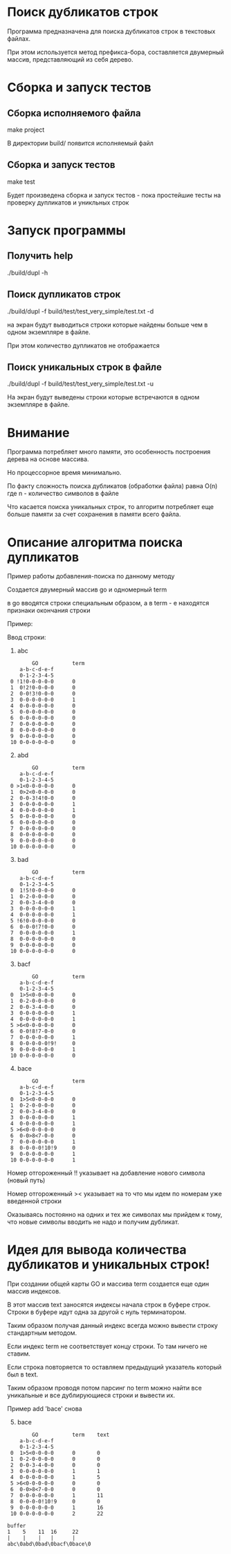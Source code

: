 # Поиск дубликатов строк
Программа предназначена для поиска дубликатов строк в текстовых файлах.

При этом используется метод префикса-бора, составляется двумерный массив, представляющий из себя дерево.

# Сборка и запуск тестов

## Сборка исполняемого файла

make project

В директории build/ появится исполняемый файл

## Сборка и запуск тестов

make test

Будет произведена сборка и запуск тестов - пока простейшие тесты на проверку дупликатов и уникльных строк

# Запуск программы

## Получить help

./build/dupl -h

## Поиск дупликатов строк

./build/dupl -f build/test/test_very_simple/test.txt -d

на экран будут выводиться строки которые найдены больше чем в одном экземпляре в файле.

При этом количество дупликатов не отображается

## Поиск уникальных строк в файле

./build/dupl -f build/test/test_very_simple/test.txt -u

На экран будут выведены строки которые встречаются в одном экземпляре в файле.

# Внимание

Программа потребляет много памяти, это особенность построения дерева на основе массива.

Но процессорное время минимально.

По факту сложность поиска дубликатов (обработки файла) равна O(n) где n - количество символов в файле

Что касается поиска уникальных строк, то алгоритм потребляет еще больше памяти за счет сохранения в памяти всего файла.

# Описание алгоритма поиска дупликатов

Пример работы добавления-поиска по данному методу

Создается двумерный массив go и одномерный term

в go вводятся строки специальным образом, а в term - е находятся признаки окончания строки

Пример:

Ввод строки:

1) abc
```
        GO           term    
    a-b-c-d-e-f              
    0-1-2-3-4-5              
 0 !1!0-0-0-0-0      0       
 1  0!2!0-0-0-0      0       
 2  0-0!3!0-0-0      0       
 3  0-0-0-0-0-0      1       
 4  0-0-0-0-0-0      0       
 5  0-0-0-0-0-0      0       
 6  0-0-0-0-0-0      0       
 7  0-0-0-0-0-0      0       
 8  0-0-0-0-0-0      0       
 9  0-0-0-0-0-0      0       
 10 0-0-0-0-0-0      0       
```

2) abd
```
        GO           term    
    a-b-c-d-e-f              
    0-1-2-3-4-5              
 0 >1<0-0-0-0-0      0       
 1  0>2<0-0-0-0      0       
 2  0-0-3!4!0-0      0       
 3  0-0-0-0-0-0      1       
 4  0-0-0-0-0-0      1       
 5  0-0-0-0-0-0      0       
 6  0-0-0-0-0-0      0       
 7  0-0-0-0-0-0      0       
 8  0-0-0-0-0-0      0       
 9  0-0-0-0-0-0      0       
 10 0-0-0-0-0-0      0       
```

3) bad
```
        GO           term    
    a-b-c-d-e-f              
    0-1-2-3-4-5              
 0  1!5!0-0-0-0      0       
 1  0-2-0-0-0-0      0       
 2  0-0-3-4-0-0      0       
 3  0-0-0-0-0-0      1       
 4  0-0-0-0-0-0      1       
 5 !6!0-0-0-0-0      0       
 6  0-0-0!7!0-0      0       
 7  0-0-0-0-0-0      1       
 8  0-0-0-0-0-0      0       
 9  0-0-0-0-0-0      0       
 10 0-0-0-0-0-0      0       
```

3) bacf
```
        GO           term    
    a-b-c-d-e-f              
    0-1-2-3-4-5              
 0  1>5<0-0-0-0      0       
 1  0-2-0-0-0-0      0       
 2  0-0-3-4-0-0      0       
 3  0-0-0-0-0-0      1       
 4  0-0-0-0-0-0      1       
 5 >6<0-0-0-0-0      0       
 6  0-0!8!7-0-0      0       
 7  0-0-0-0-0-0      1       
 8  0-0-0-0-0!9!     0       
 9  0-0-0-0-0-0      1       
 10 0-0-0-0-0-0      0       
```

4) bace
```
        GO           term    
    a-b-c-d-e-f              
    0-1-2-3-4-5              
 0  1>5<0-0-0-0      0       
 1  0-2-0-0-0-0      0       
 2  0-0-3-4-0-0      0       
 3  0-0-0-0-0-0      1       
 4  0-0-0-0-0-0      1       
 5 >6<0-0-0-0-0      0       
 6  0-0>8<7-0-0      0       
 7  0-0-0-0-0-0      1       
 8  0-0-0-0!10!9     0       
 9  0-0-0-0-0-0      1       
 10 0-0-0-0-0-0      1       
```

Номер отгороженный !! указывает на добавление нового символа (новый путь)

Номер отгороженный >< указывает на то что мы идем по номерам уже введенной строки

Оказываясь постоянно на одних и тех же символах мы прийдем к тому, что новые символы вводить не надо и получим дубликат.

# Идея для вывода количества дубликатов и уникальных строк!

При создании общей карты GO и массива term создается еще один массив индексов.

В этот массив text заносятся индексы начала строк в буфере строк. Строки в буфере идут одна за другой с нуль терминатором.

Таким образом получая данный индекс всегда можно вывести строку стандартным методом.

Если индекс term не соответствует концу строки. То там ничего не ставим.

Если строка повторяется то оставляем предыдущий указатель который был в text.

Таким образом проводя потом парсинг по term можно найти все уникальные и все дублирующиеся строки и вывести их. 

Пример add 'bace' снова

5) bace
```
        GO           term    text
    a-b-c-d-e-f              
    0-1-2-3-4-5              
 0  1>5<0-0-0-0      0       0
 1  0-2-0-0-0-0      0       0
 2  0-0-3-4-0-0      0       0
 3  0-0-0-0-0-0      1       1
 4  0-0-0-0-0-0      1       5
 5 >6<0-0-0-0-0      0       0
 6  0-0>8<7-0-0      0       0
 7  0-0-0-0-0-0      1       11
 8  0-0-0-0!10!9     0       0
 9  0-0-0-0-0-0      1       16
 10 0-0-0-0-0-0      2       22
```

```
buffer
1    5    11  16     22  
|    |    |   |      |     
abc\0abd\0bad\0bacf\0bace\0
```
